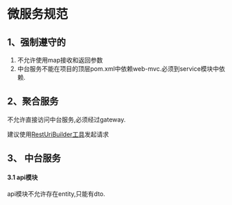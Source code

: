 # 微服务规范

## 1、强制遵守的

1. 不允许使用map接收和返回参数
1. 中台服务不能在项目的顶层pom.xml中依赖web-mvc.必须到service模块中依赖. 


## 2、聚合服务

不允许直接访问中台服务,必须经过gateway.

建议使用[RestUriBuilder工具](../utils/RestUriBuilder.md)发起请求

## 3、 中台服务

#### 3.1 api模块

api模块不允许存在entity,只能有dto.